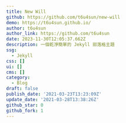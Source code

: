 ```yaml
---
title: New Will
github: https://github.com/t6u4sun/new-will
demo: https://t6u4sun.github.io/
author: t6u4sun
author_link: https://github.com/t6u4sun
date: 2023-11-30T12:05:37.662Z
description: 一個乾淨簡單的 Jekyll 部落格主題
ssg:
  - Jekyll
css: []
ui: []
cms: []
category:
  - Blog
draft: false
publish_date: '2021-03-23T13:23:09Z'
update_date: '2021-03-28T13:38:26Z'
github_star: 0
github_fork: 1
---
```

